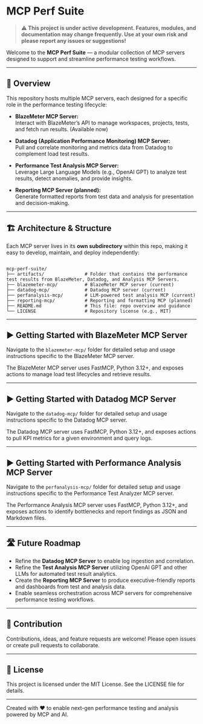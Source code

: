 # MCP Perf Suite

> **⚠️ This project is under active development. Features, modules, and documentation may change frequently. Use at your own risk and please report any issues or suggestions!**

Welcome to the **MCP Perf Suite** — a modular collection of MCP servers designed to support and streamline performance testing workflows.

---

## 📖 Overview

This repository hosts multiple MCP servers, each designed for a specific role in the performance testing lifecycle:

- **BlazeMeter MCP Server:**  
  Interact with BlazeMeter’s API to manage workspaces, projects, tests, and fetch run results. (Available now)

- **Datadog (Application Performance Monitoring) MCP Server:**  
  Pull and correlate monitoring and metrics data from Datadog to complement load test results.

- **Performance Test Analysis MCP Server:**  
  Leverage Large Language Models (e.g., OpenAI GPT) to analyze test results, detect anomalies, and provide insights.

- **Reporting MCP Server (planned):**  
  Generate formatted reports from test data and analysis for presentation and decision-making.

---

## 🏗️ Architecture & Structure

Each MCP server lives in its **own subdirectory** within this repo, making it easy to develop, maintain, and deploy independently:

```

mcp-perf-suite/
├── artifacts/               # Folder that contains the performance test results from BlazeMeter, Datadog, and Analysis MCP Servers.
├── blazemeter-mcp/          # BlazeMeter MCP server (current)
├── datadog-mcp/             # Datadog MCP server (current)
├── perfanalysis-mcp/        # LLM-powered test analysis MCP (current)
├── reporting-mcp/           # Reporting and formatting MCP (planned)
├── README.md                # This file: repo overview and guidance
└── LICENSE                  # Repository license (e.g., MIT)

```

---

## ▶️ Getting Started with BlazeMeter MCP Server

Navigate to the `blazemeter-mcp/` folder for detailed setup and usage instructions specific to the BlazeMeter MCP server.

The BlazeMeter MCP server uses FastMCP, Python 3.12+, and exposes actions to manage load test lifecycles and retrieve results.

---

## ▶️ Getting Started with Datadog MCP Server

Navigate to the `datadog-mcp/` folder for detailed setup and usage instructions specific to the Datadog MCP server.

The Datadog MCP server uses FastMCP, Python 3.12+, and exposes actions to pull KPI metrics for a given environment and query logs.

---

## ▶️ Getting Started with Performance Analysis MCP Server

Navigate to the `perfanalysis-mcp/` folder for detailed setup and usage instructions specific to the Performance Test Analyzer MCP server.

The Performance Analysis MCP server uses FastMCP, Python 3.12+, and exposes actions to identify bottlenecks and report findings as JSON and Markdown files.

---

## 🛣️ Future Roadmap 

- Refine the **Datadog MCP Server** to enable log ingestion and correlation.  
- Refine the **Test Analysis MCP Server** utilizing OpenAI GPT and other LLMs for automated test result analytics.  
- Create the **Reporting MCP Server** to produce executive-friendly reports and dashboards from test and analysis data.  
- Enable seamless orchestration across MCP servers for comprehensive performance testing workflows.

---

## 🤝 Contribution

Contributions, ideas, and feature requests are welcome! Please open issues or create pull requests to collaborate.

---

## 📜 License 

This project is licensed under the MIT License. See the LICENSE file for details.

---

Created with ❤️ to enable next-gen performance testing and analysis powered by MCP and AI.

